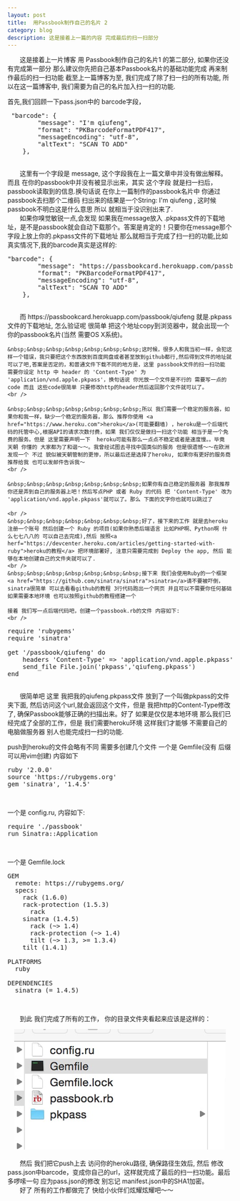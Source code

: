 ```yaml
---
layout: post
title: 	用Passbook制作自己的名片 2
category: blog
description: 这是接着上一篇的内容 完成最后的扫一扫部分
---
```



<div class="container">
	<p>
   &nbsp;&nbsp;&nbsp;&nbsp;&nbsp;&nbsp;&nbsp;这是接着上一片博客 用 Passbook制作自己的名片1 的第二部分, 如果你还没有完成第一部分 那么建议你先把自己基本Passbook名片的基础功能完成 再来制作最后的扫一扫功能
   截至上一篇博客为至, 我们完成了除了扫一扫的所有功能, 所以在这一篇博客中, 我们需要为自己的名片加入扫一扫的功能.

   首先,我们回顾一下pass.json中的 barcode字段，
  <pre name="code" class="plain"> &quot;barcode&quot;: {
        &quot;message&quot;: &quot;I'm qiufeng&quot;,
        &quot;format&quot;: &quot;PKBarcodeFormatPDF417&quot;,
        &quot;messageEncoding&quot;: &quot;utf-8&quot;,
        &quot;altText&quot;: &quot;SCAN TO ADD&quot;
    },
</pre>
<br />
    &nbsp;&nbsp;&nbsp;&nbsp;&nbsp;&nbsp;&nbsp;这里有一个字段是 message, 这个字段我在上一篇文章中并没有做出解释。而且 在你的passbook中并没有被显示出来，其实 这个字段 就是扫一扫后，passbook读取到的信息.换句话说 在你上一篇制作的passbook名片中 你通过passbook去扫那个二维码 扫出来的结果是一个String: I'm qiufeng , 这时候 passbook不明白这是什么意思 所以 就相当于没识别出来了.
    <br />
    &nbsp;&nbsp;&nbsp;&nbsp;&nbsp;&nbsp;&nbsp;如果你嗅觉敏锐一点,会发现 如果我在message放入 .pkpass文件的下载地址，是不是passbook就会自动下载那个。答案是肯定的！只要你在message那个字段上放上你的.pkpass文件的下载地址 那么就相当于完成了扫一扫的功能,比如 真实情况下,我的barcode真实是这样的:
    <br>
    <pre name="code" class="plain">&quot;barcode&quot;: {
        &quot;message&quot;: &quot;https://passbookcard.herokuapp.com/passbook/qiufeng&quot;,
        &quot;format&quot;: &quot;PKBarcodeFormatPDF417&quot;,
        &quot;messageEncoding&quot;: &quot;utf-8&quot;,
        &quot;altText&quot;: &quot;SCAN TO ADD&quot;
    },</pre>
<br />
    &nbsp;&nbsp;&nbsp;&nbsp;&nbsp;&nbsp;&nbsp;而 https://passbookcard.herokuapp.com/passbook/qiufeng 就是.pkpass文件的下载地址, 怎么验证呢 很简单 把这个地址copy到浏览器中，就会出现一个你的passbook名片(当然 需要OS X系统)。
    <br />

    &nbsp;&nbsp;&nbsp;&nbsp;&nbsp;&nbsp;&nbsp;这时候，很多人和我当初一样，会犯这样一个错误，我只要把这个东西放到百度网盘或者甚至放到github都行,然后得到文件的地址就可以了吧,答案是否定的，和普通文件下载不同的地方是，这里 passbook文件的扫一扫功能 需要你设定 http 中 header 的 'Content-Type' 为 'application/vnd.apple.pkpass'，换句话说 你光放一个文件是不行的 需要写一点的code 而且 这些code很简单 只要修改http的header然后返回那个文件就可以了。
    <br />

    &nbsp;&nbsp;&nbsp;&nbsp;&nbsp;&nbsp;&nbsp;所以 我们需要一个稳定的服务器，如果你和我一样，缺少一个稳定的服务器，那么 推荐你使用 <a href="https://www.heroku.com">heroku</a>(可能要翻墙) ，heroku是一个后端代码的托管中心,根据API的请求次数付费，如果 我们仅仅是做扫一扫这个功能 相当于是一个免费的服务。但是 这里需要声明一下  heroku可能有那么一点点不稳定或者是速度慢。。毕竟 天朝 你懂的 大家都为了和谐～～。我曾经试图去寻找中国类似的服务 但是很遗憾～～在欧洲发现一个 不过 貌似被天朝管制的更惨，所以最后还是选择了heroku, 如果你有更好的服务商推荐给我 也可以发邮件告诉我～
    <br />

    &nbsp;&nbsp;&nbsp;&nbsp;&nbsp;&nbsp;&nbsp;如果你有自己稳定的服务器 那我推荐 你还是弄到自己的服务器上吧！然后写点PHP 或者 Ruby 的代码 把 'Content-Type' 改为 'application/vnd.apple.pkpass'就可以了。那么 下面的文字你也就可以跳过了

    <br />
    &nbsp;&nbsp;&nbsp;&nbsp;&nbsp;&nbsp;&nbsp;好了，接下来的工作 就是去heroku注册一个账号 然后创建一个 Ruby 的项目(如果你熟悉后端语言 比如PHP啊、Python啊 什么七七八八的 可以自己去完成),然后 按照<a herf="https://devcenter.heroku.com/articles/getting-started-with-ruby">heroku的教程</a> 把环境部署好, 注意只需要完成到 Deploy the app, 然后 能够在本地创建自己的文件夹就可以了.
    <br />
    &nbsp;&nbsp;&nbsp;&nbsp;&nbsp;&nbsp;&nbsp;接下来 我们会使用Ruby的一个框架<a href="https://github.com/sinatra/sinatra">sinatra</a>请不要被吓倒，sinatra很简单 可以去看看github的教程 3行代码跑出一个网页 并且可以不需要你任何基础 如果需要本地环境 也可以按照github的教程搭建一个

    接着 我们写一点后端代码吧，创建一个passbook.rb的文件 内容如下:
    <br />

<pre name="code" class="ruby">require 'rubygems'
require 'sinatra'

get '/passbook/qiufeng' do
    headers 'Content-Type' =&gt; 'application/vnd.apple.pkpass'
   	send_file File.join('pkpass','qiufeng.pkpass')
end</pre>
<br />
	&nbsp;&nbsp;&nbsp;&nbsp;&nbsp;&nbsp;&nbsp;很简单吧 这里 我把我的qiufeng.pkpass文件 放到了一个叫做pkpass的文件夹下面, 然后访问这个url,就会返回这个文件，但是 我把http的Content-Type修改了, 确保Passbook能够正确的扫描出来。好了 如果是仅仅是本地环境 那么我们已经完成了全部的工作，但是 我们需要heroku环境 这样我们才能够 不需要自己的电脑做服务器 别人也能完成扫一扫的功能.

push到heroku的文件会略有不同 需要多创建几个文件 一个是 Gemfile(没有 后缀 可以用vim创建) 内容如下

<pre name="code" class="plain">ruby '2.0.0'
source 'https://rubygems.org'
gem 'sinatra', '1.4.5'
</pre>
<br />

一个是 config.ru, 内容如下:
<pre name="code" class="plain">require './passbook'
run Sinatra::Application</pre>
<br />

一个是 Gemfile.lock

<pre name="code" class="plain">GEM
  remote: https://rubygems.org/
  specs:
    rack (1.6.0)
    rack-protection (1.5.3)
      rack
    sinatra (1.4.5)
      rack (~&gt; 1.4)
      rack-protection (~&gt; 1.4)
      tilt (~&gt; 1.3, &gt;= 1.3.4)
    tilt (1.4.1)

PLATFORMS
  ruby

DEPENDENCIES
  sinatra (= 1.4.5)</pre>
<br />



  &nbsp;&nbsp;&nbsp;&nbsp;&nbsp;&nbsp;&nbsp;到此 我们完成了所有的工作， 你的目录文件夹看起来应该是这样的：
  <br />

  <div style="text-align:center">
        <img src="/images/blog/passbookcard2/file.png" />
  </div>

  <br />
  &nbsp;&nbsp;&nbsp;&nbsp;&nbsp;&nbsp;&nbsp;然后 我们把它push上去 访问你的heroku路径, 确保路径生效后, 然后 修改pass.json中barcode，变成你自己的url，这样就完成了最后的扫一扫功能。最后 多啰嗦一句 应为pass.json的修改 别忘记 manifest.json中的SHA1加密。

  <br />
  &nbsp;&nbsp;&nbsp;&nbsp;&nbsp;&nbsp;&nbsp;好了 所有的工作都做完了 快给小伙伴们炫耀炫耀吧～～
</p>
</div>

